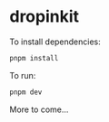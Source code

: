 # dropinkit

To install dependencies:

```bash
pnpm install
```

To run:

```bash
pnpm dev
```

More to come...
